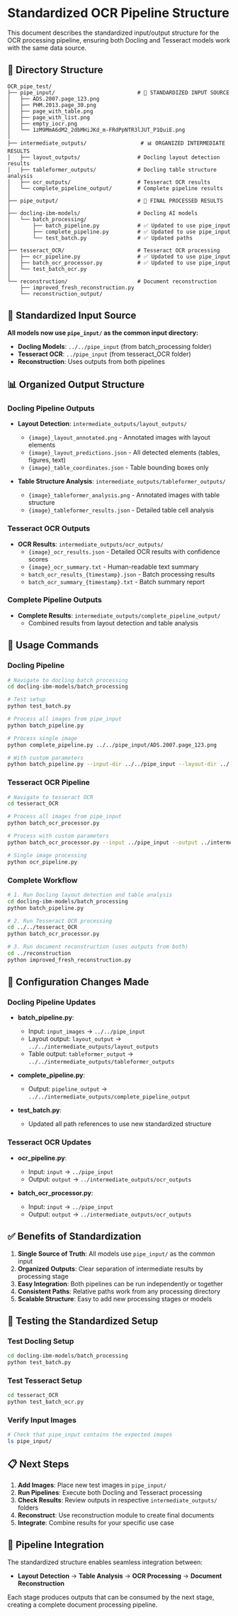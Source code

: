 # Standardized OCR Pipeline Structure

This document describes the standardized input/output structure for the OCR processing pipeline, ensuring both Docling and Tesseract models work with the same data source.

## 📁 Directory Structure

```
OCR_pipe_test/
├── pipe_input/                          # 🎯 STANDARDIZED INPUT SOURCE
│   ├── ADS.2007.page_123.png
│   ├── PHM.2013.page_30.png
│   ├── page_with_table.png
│   ├── page_with_list.png
│   ├── empty_iocr.png
│   └── 1zM9MmA6dM2_2dbMHiJKd_m-FRdPpNTR3lJUT_P1QuiE.png
│
├── intermediate_outputs/                 # 📊 ORGANIZED INTERMEDIATE RESULTS
│   ├── layout_outputs/                  # Docling layout detection results
│   ├── tableformer_outputs/             # Docling table structure analysis
│   ├── ocr_outputs/                     # Tesseract OCR results
│   └── complete_pipeline_output/        # Complete pipeline results
│
├── pipe_output/                         # 🎯 FINAL PROCESSED RESULTS
│
├── docling-ibm-models/                  # Docling AI models
│   └── batch_processing/
│       ├── batch_pipeline.py            # ✅ Updated to use pipe_input
│       ├── complete_pipeline.py         # ✅ Updated to use pipe_input
│       └── test_batch.py                # ✅ Updated paths
│
├── tesseract_OCR/                       # Tesseract OCR processing
│   ├── ocr_pipeline.py                  # ✅ Updated to use pipe_input
│   ├── batch_ocr_processor.py           # ✅ Updated to use pipe_input
│   └── test_batch_ocr.py
│
└── reconstruction/                      # Document reconstruction
    ├── improved_fresh_reconstruction.py
    └── reconstruction_output/
```

## 🎯 Standardized Input Source

**All models now use `pipe_input/` as the common input directory:**

- **Docling Models**: `../../pipe_input` (from batch_processing folder)
- **Tesseract OCR**: `../pipe_input` (from tesseract_OCR folder)
- **Reconstruction**: Uses outputs from both pipelines

## 📊 Organized Output Structure

### Docling Pipeline Outputs
- **Layout Detection**: `intermediate_outputs/layout_outputs/`
  - `{image}_layout_annotated.png` - Annotated images with layout elements
  - `{image}_layout_predictions.json` - All detected elements (tables, figures, text)
  - `{image}_table_coordinates.json` - Table bounding boxes only

- **Table Structure Analysis**: `intermediate_outputs/tableformer_outputs/`
  - `{image}_tableformer_analysis.png` - Annotated images with table structure
  - `{image}_tableformer_results.json` - Detailed table cell analysis

### Tesseract OCR Outputs
- **OCR Results**: `intermediate_outputs/ocr_outputs/`
  - `{image}_ocr_results.json` - Detailed OCR results with confidence scores
  - `{image}_ocr_summary.txt` - Human-readable text summary
  - `batch_ocr_results_{timestamp}.json` - Batch processing results
  - `batch_ocr_summary_{timestamp}.txt` - Batch summary report

### Complete Pipeline Outputs
- **Complete Results**: `intermediate_outputs/complete_pipeline_output/`
  - Combined results from layout detection and table analysis

## 🚀 Usage Commands

### Docling Pipeline
```bash
# Navigate to docling batch processing
cd docling-ibm-models/batch_processing

# Test setup
python test_batch.py

# Process all images from pipe_input
python batch_pipeline.py

# Process single image
python complete_pipeline.py ../../pipe_input/ADS.2007.page_123.png

# With custom parameters
python batch_pipeline.py --input-dir ../../pipe_input --layout-dir ../../intermediate_outputs/layout_outputs --table-dir ../../intermediate_outputs/tableformer_outputs
```

### Tesseract OCR Pipeline
```bash
# Navigate to tesseract OCR
cd tesseract_OCR

# Process all images from pipe_input
python batch_ocr_processor.py

# Process with custom parameters
python batch_ocr_processor.py --input ../pipe_input --output ../intermediate_outputs/ocr_outputs --workers 4

# Single image processing
python ocr_pipeline.py
```

### Complete Workflow
```bash
# 1. Run Docling layout detection and table analysis
cd docling-ibm-models/batch_processing
python batch_pipeline.py

# 2. Run Tesseract OCR processing
cd ../../tesseract_OCR
python batch_ocr_processor.py

# 3. Run document reconstruction (uses outputs from both)
cd ../reconstruction
python improved_fresh_reconstruction.py
```

## 🔧 Configuration Changes Made

### Docling Pipeline Updates
- **batch_pipeline.py**: 
  - Input: `input_images` → `../../pipe_input`
  - Layout output: `layout_output` → `../../intermediate_outputs/layout_outputs`
  - Table output: `tableformer_output` → `../../intermediate_outputs/tableformer_outputs`

- **complete_pipeline.py**:
  - Output: `pipeline_output` → `../../intermediate_outputs/complete_pipeline_output`

- **test_batch.py**:
  - Updated all path references to use new standardized structure

### Tesseract OCR Updates
- **ocr_pipeline.py**:
  - Input: `input` → `../pipe_input`
  - Output: `output` → `../intermediate_outputs/ocr_outputs`

- **batch_ocr_processor.py**:
  - Input: `input` → `../pipe_input`
  - Output: `output` → `../intermediate_outputs/ocr_outputs`

## ✅ Benefits of Standardization

1. **Single Source of Truth**: All models use `pipe_input/` as the common input
2. **Organized Outputs**: Clear separation of intermediate results by processing stage
3. **Easy Integration**: Both pipelines can be run independently or together
4. **Consistent Paths**: Relative paths work from any processing directory
5. **Scalable Structure**: Easy to add new processing stages or models

## 🧪 Testing the Standardized Setup

### Test Docling Setup
```bash
cd docling-ibm-models/batch_processing
python test_batch.py
```

### Test Tesseract Setup
```bash
cd tesseract_OCR
python test_batch_ocr.py
```

### Verify Input Images
```bash
# Check that pipe_input contains the expected images
ls pipe_input/
```

## 📋 Next Steps

1. **Add Images**: Place new test images in `pipe_input/`
2. **Run Pipelines**: Execute both Docling and Tesseract processing
3. **Check Results**: Review outputs in respective `intermediate_outputs/` folders
4. **Reconstruct**: Use reconstruction module to create final documents
5. **Integrate**: Combine results for your specific use case

## 🔄 Pipeline Integration

The standardized structure enables seamless integration between:

- **Layout Detection** → **Table Analysis** → **OCR Processing** → **Document Reconstruction**

Each stage produces outputs that can be consumed by the next stage, creating a complete document processing pipeline.
